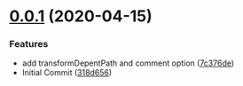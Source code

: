# [0.0.1](https://github.com/billowz/glsm/compare/...v0.0.1 ) (2020-04-15)

### Features

* add transformDepentPath and comment option ([7c376de](https://github.com/billowz/glsm/commit/7c376de ))
* Initial Commit ([318d656](https://github.com/billowz/glsm/commit/318d656 ))


